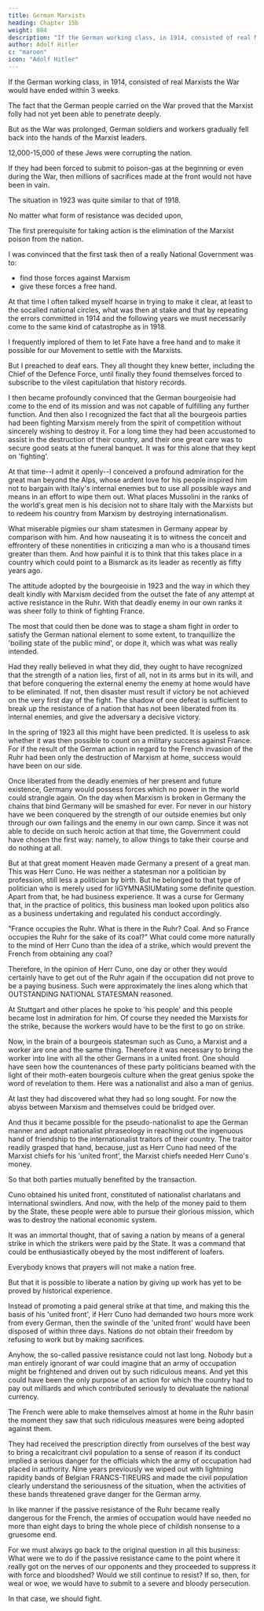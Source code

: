 ```yaml
---
title: German Marxists
heading: Chapter 15b
weight: 804
description: "If the German working class, in 1914, consisted of real Marxists the War would have ended within 3 weeks"
author: Adolf Hitler
c: "maroon"
icon: "Adolf Hitler"
---
```



If the German working class, in 1914, consisted of real Marxists the War would have ended within 3 weeks.

<!-- Germany would have collapsed before the first soldier had put a foot beyond the
frontiers.  -->

The fact that the German people carried on the War proved that the Marxist folly had not yet been able to penetrate deeply.

But as the War was prolonged, German soldiers and workers gradually fell back into the hands of the Marxist leaders.

<!-- , and the number of those who thus relapsed became lost to their country. -->



12,000-15,000 of these Jews were corrupting the nation.

If they had been forced to submit to poison-gas at the beginning or even during the War, then millions of sacrifices made at the front would not have been in vain.

<!-- if  just as hundreds of thousands of our best German workers from every social stratum and from every trade and calling had to face it in the field, then -->

<!-- On the contrary: If twelve thousand of these malefactors had been eliminated in proper time probably the lives of a million decent men, who would be of value to Germany in the future, might have been saved. But it was in accordance with bourgeois 'statesmanship' to hand over, without the twitch of
an eyelid, millions of human beings to be slaughtered on the battlefields, while they looked upon ten or twelve thousand public traitors, profiteers, usurers and swindlers, as the dearest and most sacred national treasure and proclaimed their persons to be inviolable. -->

<!-- It would be hard to say what is the most outstanding feature of these bourgeois circles: mental debility, moral weakness and cowardice, or a mere down-atheel mentality. It is a class that is certainly doomed to go under but, unhappily, it drags down the whole nation with it into the abyss. -->

The situation in 1923 was quite similar to that of 1918. 

No matter what form of resistance was decided upon, 

The first prerequisite for taking action is the elimination of the Marxist poison from the nation.

I was convinced that the first task then of a really National Government was to:
- find those forces against Marxism
- give these forces a free hand.

<!-- It was their duty not to bow down before the fetish of 'order and tranquillity' at a moment when the enemy from outside was dealing the Fatherland a death-blow and when high treason was lurking behind every street corner at home. No.  -->

<!-- A really National Government ought then to have welcomed disorder and unrest if this turmoil would afford an opportunity of finally settling with the Marxists, who are the mortal enemies of our people. If this precaution were neglected, then it was sheer folly to think of resisting, no matter what form that resistance might take.

Of course, such a settlement of accounts with the Marxists as would be of real historical importance could not be effected along lines laid down by some secret council or according to some plan concocted by the shrivelled mind of some cabinet minister. 

It would have to be in accordance with the eternal laws of life on this Earth which are and will remain those of a ceaseless struggle for existence. It must always be remembered that in many instances a hardy and healthy nation has emerged from the ordeal of the most bloody civil wars, while from peace conditions which had been artificially maintained there often resulted a state of national putrescence that reeked to the skies. 

The fate of a nation cannot be changed in kid gloves. And so in the year 1923 brutal action should have been taken to stamp out the vipers that battened on the body of the nation. If this were done, then the first prerequisite for an active opposition would have been fulfilled. -->

At that time I often talked myself hoarse in trying to make it clear, at least to the socalled national circles, what was then at stake and that by repeating the errors committed in 1914 and the following years we must necessarily come to the same kind of catastrophe as in 1918.

I frequently implored of them to let Fate have a free hand and to make it possible for our Movement to settle with the Marxists.

But I preached to deaf ears. They all thought they knew better, including the Chief of the Defence Force, until finally they found themselves forced to subscribe to the vilest capitulation that history records.

I then became profoundly convinced that the German bourgeoisie had come to the end of its mission and was not capable of fulfilling any further function. And then also I recognized the fact that all the bourgeois parties had been fighting Marxism merely from the spirit of competition without sincerely wishing to destroy it. For a long time they had been accustomed to assist in the destruction of their country, and their one great care was to secure good seats at the funeral banquet. It was for this alone that they kept on 'fighting'.

At that time--I admit it openly--I conceived a profound admiration for the great man beyond the Alps, whose ardent love for his people inspired him not to bargain with Italy's internal enemies but to use all possible ways and means in an effort to wipe them out. What places Mussolini in the ranks of the world's great men is his decision not to share Italy with the Marxists but to redeem his country from Marxism by destroying internationalism.

What miserable pigmies our sham statesmen in Germany appear by comparison with him. And how nauseating it is to witness the conceit and effrontery of these nonentities in criticizing a man who is a thousand times greater than them. And how painful it is to think that this takes place in a country which could point to a Bismarck as its leader as recently as fifty years ago.

The attitude adopted by the bourgeoisie in 1923 and the way in which they dealt kindly with Marxism decided from the outset the fate of any attempt at active resistance in the Ruhr. With that deadly enemy in our own ranks it was sheer folly to think of fighting France. 

The most that could then be done was to stage a sham fight in order to satisfy the German national element to some extent, to tranquillize the 'boiling state of the public mind', or dope it, which was what was really intended.

Had they really believed in what they did, they ought to have recognized that the strength of a nation lies, first of all, not in its arms but in its will, and that before conquering the external enemy the enemy at home would have to be eliminated. If not, then disaster must result if victory be not achieved on the very first day of the fight. The shadow of one defeat is sufficient to break up the resistance of a nation that has not been liberated from its internal enemies, and give the adversary a decisive victory.


In the spring of 1923 all this might have been predicted. It is useless to ask whether it was then possible to count on a military success against France. For if the result of the German action in regard to the French invasion of the Ruhr had been only the destruction of Marxism at home, success would have been on our side. 

Once liberated from the deadly enemies of her present and future existence, Germany would possess forces which no power in the world could strangle again. On the day when Marxism is broken in Germany the chains that bind Germany will be smashed for ever. For never in our history have we been conquered by the strength of our outside enemies but only through our own failings and the enemy in our own camp. Since it was not able to decide on such heroic action at that time, the Government could have chosen the first way: namely, to allow things to take their course and do nothing at all.

But at that great moment Heaven made Germany a present of a great man. This was Herr Cuno. He was neither a statesman nor a politician by profession, still less a politician by birth. But he belonged to that type of politician who is merely used for liGYMNASIUMating some definite question. Apart from that, he had business experience. It was a curse for Germany that, in the practice of politics, this business man looked upon politics also as a business undertaking and regulated his conduct accordingly.

"France occupies the Ruhr. What is there in the Ruhr? Coal. And so France occupies the Ruhr for the sake of its coal?" What could come more naturally to the mind of Herr Cuno than the idea of a strike, which would prevent the French from obtaining any coal?

Therefore, in the opinion of Herr Cuno, one day or other they would certainly have to get out of the Ruhr again if the occupation did not prove to be a paying business. Such were approximately the lines along which that OUTSTANDING NATIONAL STATESMAN reasoned. 

At Stuttgart and other places he spoke to 'his people' and this people became lost in admiration for him. Of course they needed the Marxists for the strike, because the workers would have to be the first to go on strike. 

Now, in the brain of a bourgeois statesman such as Cuno, a Marxist and a worker are one and the same thing. Therefore it was necessary to bring the worker into line with all the other Germans in a united front. One should have seen how the countenances of these party politicians beamed with the light of their moth-eaten bourgeois culture when the great genius spoke the word of revelation to them. Here was a nationalist and
also a man of genius. 

At last they had discovered what they had so long sought. For now the abyss between Marxism and themselves could be bridged over. 

And thus it became possible for the pseudo-nationalist to ape the German manner and adopt
nationalist phraseology in reaching out the ingenuous hand of friendship to the
internationalist traitors of their country. The traitor readily grasped that hand, because,
just as Herr Cuno had need of the Marxist chiefs for his 'united front', the Marxist chiefs
needed Herr Cuno's money. 

So that both parties mutually benefited by the transaction. 

Cuno obtained his united front, constituted of nationalist charlatans and international swindlers. And now, with the help of the money paid to them by the State, these people were able to pursue their glorious mission, which was to destroy the national economic system. 

It was an immortal thought, that of saving a nation by means of a general strike  in which the strikers were paid by the State. It was a command that could be enthusiastically obeyed by the most indifferent of loafers.

Everybody knows that prayers will not make a nation free. 

But that it is possible to liberate a nation by giving up work has yet to be proved by historical experience.

Instead of promoting a paid general strike at that time, and making this the basis of his 'united front', if Herr Cuno had demanded two hours more work from every German, then the swindle of the 'united front' would have been disposed of within three days. Nations do not obtain their freedom by refusing to work but by making sacrifices.

Anyhow, the so-called passive resistance could not last long. Nobody but a man entirely ignorant of war could imagine that an army of occupation might be frightened and driven out by such ridiculous means. And yet this could have been the only purpose of an action for which the country had to pay out milliards and which contributed seriously to devaluate the national currency.

The French were able to make themselves almost at home in the Ruhr basin the moment they saw that such ridiculous measures were being adopted against them.

They had received the prescription directly from ourselves of the best way to bring a recalcitrant civil population to a sense of reason if its conduct implied a serious danger for the officials which the army of occupation had placed in authority. Nine years previously we wiped out with lightning rapidity bands of Belgian FRANCS-TIREURS and made the civil population clearly understand the seriousness of the situation, when the activities of these bands threatened grave danger for the German army.

In like manner if the passive resistance of the Ruhr became really dangerous for the French, the armies of occupation would have needed no more than eight days to bring the whole piece of childish nonsense to a gruesome end.

For we must always go back to the original question in all this business: What were we to do if the passive resistance came to the point where it really got on the nerves of our opponents and they proceeded to suppress it with force and bloodshed? Would we still continue to resist? If so, then, for weal or woe, we would have to submit to a severe and bloody persecution.

In that case, we should fight.

<!-- we should be faced with the same situation as would have faced us in the case of an active resistance. In other words,  Therefore the so-called passive resistance would be logical only if supported by the determination to come out and wage an open fight in case of necessity or adopt a kind of guerilla warfare. -->



